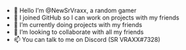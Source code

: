 - 👋 Hello I’m @NewSrVraxx, a random gamer
- 👀 I joined GitHub so I can work on projects with my friends
- 🌱 I’m currently doing projects with my friends
- 💞️ I’m looking to collaborate with all my friends
- 📫 You can talk to me on Discord (SR VRAXX#7328)

<!---
NewSrVraxx/NewSrVraxx is a ✨ special ✨ repository because its `README.md` (this file) appears on your GitHub profile.
You can click the Preview link to take a look at your changes.
--->
